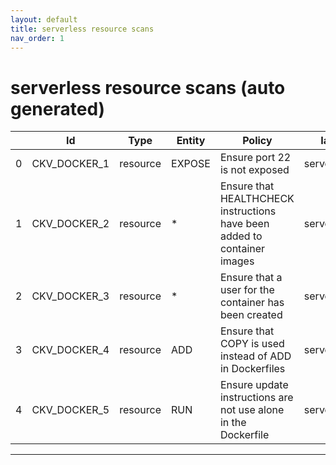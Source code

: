 ```yaml
---
layout: default
title: serverless resource scans
nav_order: 1
---
```


# serverless resource scans (auto generated)

|    | Id           | Type     | Entity   | Policy                                                                   | IaC        |
|----|--------------|----------|----------|--------------------------------------------------------------------------|------------|
|  0 | CKV_DOCKER_1 | resource | EXPOSE   | Ensure port 22 is not exposed                                            | serverless |
|  1 | CKV_DOCKER_2 | resource | *        | Ensure that HEALTHCHECK instructions have been added to container images | serverless |
|  2 | CKV_DOCKER_3 | resource | *        | Ensure that a user for the container has been created                    | serverless |
|  3 | CKV_DOCKER_4 | resource | ADD      | Ensure that COPY is used instead of ADD in Dockerfiles                   | serverless |
|  4 | CKV_DOCKER_5 | resource | RUN      | Ensure update instructions are not use alone in the Dockerfile           | serverless |


---


